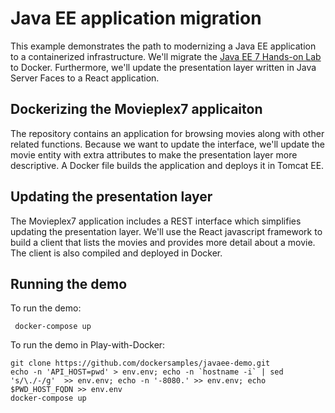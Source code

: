 # Java EE application migration

This example demonstrates the path to modernizing a Java EE application to a containerized infrastructure. We'll migrate the [Java EE 7 Hands-on Lab](https://github.com/javaee-samples/javaee7-hol) to Docker. Furthermore, we'll update the presentation layer written in Java Server Faces to a React application.

## Dockerizing the Movieplex7 applicaiton

The repository contains an application for browsing movies along with other related functions. Because we want to update the interface, we'll update the movie entity with extra attributes to make the presentation layer more descriptive. A Docker file builds the application and deploys it in Tomcat EE.

## Updating the presentation layer

The Movieplex7 application includes a REST interface which simplifies updating the presentation layer. We'll use the React javascript framework to build a client that lists the movies and provides more detail about a movie. The client is also compiled and deployed in Docker.

## Running the demo

To run the demo:

``` docker-compose up```

To run the demo in Play-with-Docker:

```
git clone https://github.com/dockersamples/javaee-demo.git
echo -n 'API_HOST=pwd' > env.env; echo -n `hostname -i` | sed 's/\./-/g'  >> env.env; echo -n '-8080.' >> env.env; echo $PWD_HOST_FQDN >> env.env
docker-compose up
```